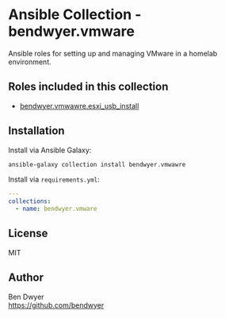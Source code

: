 # Ansible Collection - bendwyer.vmware

Ansible roles for setting up and managing VMware in a homelab environment.

## Roles included in this collection

 - [bendwyer.vmwawre.esxi_usb_install]()

## Installation

Install via Ansible Galaxy:

```bash
ansible-galaxy collection install bendwyer.vmwawre
```

Install via `requirements.yml`:

```yaml
---
collections:
  - name: bendwyer.vmware
```

## License

MIT

## Author

Ben Dwyer  
https://github.com/bendwyer